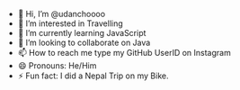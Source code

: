 - 👋 Hi, I’m @udanchoooo
- 👀 I’m interested in Travelling
- 🌱 I’m currently learning JavaScript
- 💞️ I’m looking to collaborate on Java
- 📫 How to reach me type my GitHub UserID on Instagram
- 😄 Pronouns: He/Him
- ⚡ Fun fact: I did a Nepal Trip on my Bike.

<!---
udanchoooo/udanchoooo is a ✨ special ✨ repository because its `README.md` (this file) appears on your GitHub profile.
You can click the Preview link to take a look at your changes.
--->
